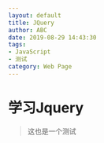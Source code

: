 ```yaml
---
layout: default
title: JQuery
author: ABC
date: 2019-08-29 14:43:30
tags:
- JavaScript
- 测试
category: Web Page
---
```

# 学习Jquery

> 这也是一个测试